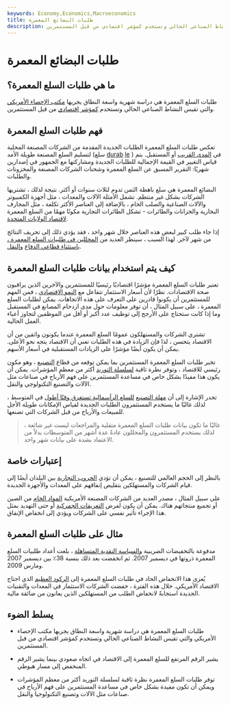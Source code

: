 ```yaml
---
keywords: Economy,Economics,Macroeconomics
title: طلبات البضائع المعمرة
description: طلبات السلع المعمرة هي دراسة شهرية واسعة النطاق تقيس النشاط الصناعي الحالي وتستخدم كمؤشر اقتصادي من قبل المستثمرين.
---
```


# طلبات البضائع المعمرة
## ما هي طلبات السلع المعمرة؟

طلبات السلع المعمرة هي دراسة شهرية واسعة النطاق يجريها [مكتب الإحصاء الأمريكي](/bureauofcensus) والتي تقيس النشاط الصناعي الحالي وتستخدم [كمؤشر اقتصادي](/economic_indicator) من قبل المستثمرين.

## فهم طلبات السلع المعمرة

تعكس طلبات السلع المعمرة الطلبات الجديدة المقدمة من الشركات المصنعة المحلية لتسليم السلع المصنعة طويلة الأمد (سلع [durab](/durables) [le](/durables) ) في [المدى القريب](/nearterm) أو المستقبل. يتم قياس التغيير في القيمة الإجمالية للطلبات الجديدة ومشاركتها مع الجمهور في إصدارين شهريًا: التقرير المسبق عن السلع المعمرة وشحنات الشركات المصنعة والمخزونات والطلبات.

البضائع المعمرة هي سلع باهظة الثمن تدوم لثلاث سنوات أو أكثر. نتيجة لذلك ، تشتريها الشركات بشكل غير منتظم. تشمل الأمثلة الآلات والمعدات ، مثل أجهزة الكمبيوتر والآلات الصناعية والصلب الخام ، بالإضافة إلى العناصر الأكثر تكلفة ، مثل المجارف البخارية والخزانات والطائرات - تشكل الطائرات التجارية مكونًا مهمًا من السلع المعمرة [لاقتصاد الولايات المتحدة](/economy).

إذا جاء طلب كبير لبعض هذه العناصر خلال شهر واحد ، فقد يؤدي ذلك إلى تحريف النتائج من شهر لآخر. لهذا السبب ، سينظر العديد من [المحللين في طلبيات السلع المعمرة ، باستثناء قطاعي الدفاع](/analyst) [والنقل](/transportation_sector).

## كيف يتم استخدام بيانات طلبات السلع المعمرة

تعتبر طلبات السلع المعمرة مؤشرًا اقتصاديًا رئيسيًا للمستثمرين والآخرين الذين يراقبون صحة الاقتصادات. نظرًا لأن أسعار الاستثمار تتفاعل مع [النمو الاقتصادي](/economicgrowth) ، فمن المهم للمستثمرين أن يكونوا قادرين على التعرف على هذه الاتجاهات. يمكن لطلبات السلع المعمرة ، على سبيل المثال ، أن توفر معلومات حول مدى ازدحام المصانع في المستقبل وما إذا كانت ستحتاج على الأرجح إلى توظيف عدد أكبر أو أقل من الموظفين لتجاوز أعباء العمل الحالية.

تشتري الشركات والمستهلكون عمومًا السلع المعمرة عندما يكونون واثقين من أن الاقتصاد يتحسن ، لذا فإن الزيادة في هذه الطلبات تعني أن الاقتصاد يتجه نحو الأعلى. يمكن أن يكون أيضًا مؤشرًا على الزيادات المستقبلية في أسعار الأسهم.

تخبر طلبات السلع المعمرة المستثمرين بما يمكن توقعه من قطاع [التصنيع](/manufacturing) ، وهو مكون رئيسي للاقتصاد ، وتوفر نظرة ثاقبة [لسلسلة التوريد](/supplychain) أكثر من معظم المؤشرات. يمكن أن يكون هذا مفيدًا بشكل خاص في مساعدة المستثمرين على فهم الأرباح في صناعات مثل الآلات والتصنيع التكنولوجي والنقل.

تجدر الإشارة إلى أن [مهلة التصنيع](/leadtime) [للسلع الرأسمالية تستغرق وقتًا أطول](/capitalgoods) في المتوسط ، لذلك غالبًا ما يستخدم المستثمرون الطلبات الجديدة لقياس الإمكانات طويلة الأجل للمبيعات والأرباح من قبل الشركات التي تصنعها.

> غالبًا ما تكون بيانات طلبات السلع المعمرة متقلبة والمراجعات ليست غير شائعة ، لذلك يستخدم المستثمرون والمحللون عادةً عدة أشهر من المتوسطات بدلاً من الاعتماد بشدة على بيانات شهر واحد.

>

## إعتبارات خاصة

بالنظر إلى الحجم العالمي للتصنيع ، يمكن أن تؤدي [الحروب التجارية](/trade-war) بين البلدان أيضًا إلى قيام الشركات والمستهلكين بتقليص إنفاقهم على المعدات والأجهزة الجديدة.

على سبيل المثال ، مصدر العديد من الشركات المصنعة الأمريكية [المواد الخام](/rawmaterials) من الصين أو تجميع منتجاتهم هناك. يمكن أن يكون لفرض [التعريفات الجمركية](/tariff) أو حتى التهديد بمثل هذا الإجراء تأثير نفسي على الشركات ويؤدي إلى انخفاض الإنفاق.

## مثال على طلبات السلع المعمرة

مدفوعة بالتخفيضات الضريبية [والسياسة النقدية المتساهلة](/expansionary_policy) ، بلغت أعداد طلبيات السلع المعمرة ذروتها في ديسمبر 2007. ثم انخفضت بعد ذلك بنسبة 38٪ بين ديسمبر 2007 ومارس 2009.

يُعزى هذا الانخفاض الحاد في طلبات السلع المعمرة إلى [الركود العظيم](/great-recession) الذي اجتاح الاقتصاد الأمريكي. خلال هذه الفترة ، خفضت الشركات الاستثمار في المعدات والتقنيات الجديدة استجابةً لانخفاض الطلب من المستهلكين الذين يعانون من ضائقة مالية.

## يسلط الضوء

- طلبات السلع المعمرة هي دراسة شهرية واسعة النطاق يجريها مكتب الإحصاء الأمريكي والتي تقيس النشاط الصناعي الحالي وتستخدم كمؤشر اقتصادي من قبل المستثمرين.

- يشير الرقم المرتفع للسلع المعمرة إلى الاقتصاد في اتجاه صعودي بينما يشير الرقم المنخفض إلى مسار هبوطي.

- توفر طلبات السلع المعمرة نظرة ثاقبة لسلسلة التوريد أكثر من معظم المؤشرات ويمكن أن تكون مفيدة بشكل خاص في مساعدة المستثمرين على فهم الأرباح في صناعات مثل الآلات وتصنيع التكنولوجيا والنقل.

